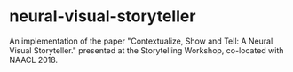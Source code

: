 # neural-visual-storyteller
An implementation of the paper "Contextualize, Show and Tell: A Neural Visual Storyteller." presented at the Storytelling Workshop, co-located with NAACL 2018. 
